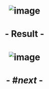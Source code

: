 # <p align="center"> ![image](https://github.com/ChrstphrChevalier/42Cursus/assets/146819291/2e13a8d9-e0a6-4696-a06e-b62ea9fa66db) </p>

# <p align="center"> - Result - </p>

# <p align="center"> ![image](https://github.com/user-attachments/assets/3bf65f93-d875-4d93-b170-12e3d4d094fc) </p>

# <p align="center"> - #*next* - </p>
